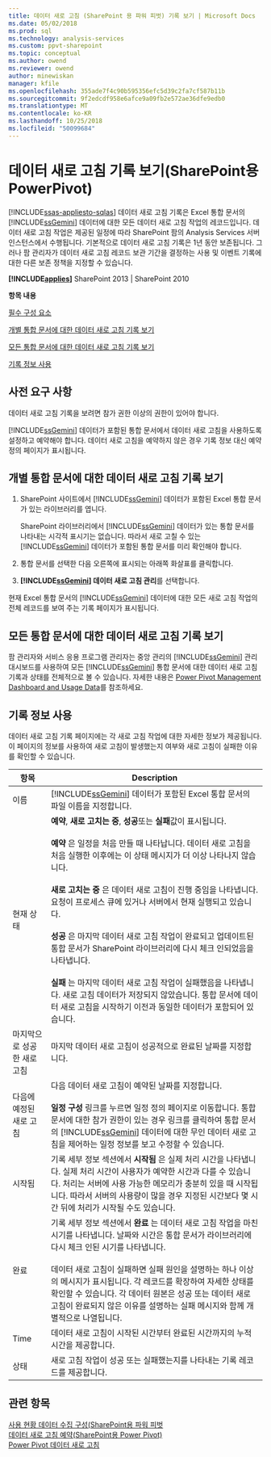 ```yaml
---
title: 데이터 새로 고침 (SharePoint 용 파워 피벗) 기록 보기 | Microsoft Docs
ms.date: 05/02/2018
ms.prod: sql
ms.technology: analysis-services
ms.custom: ppvt-sharepoint
ms.topic: conceptual
ms.author: owend
ms.reviewer: owend
author: minewiskan
manager: kfile
ms.openlocfilehash: 355ade7f4c90b595356efc5d39c2fa7cf587b11b
ms.sourcegitcommit: 9f2edcdf958e6afce9a09fb2e572ae36dfe9edb0
ms.translationtype: MT
ms.contentlocale: ko-KR
ms.lasthandoff: 10/25/2018
ms.locfileid: "50099684"
---
```

# <a name="view-data-refresh-history-power-pivot-for-sharepoint"></a>데이터 새로 고침 기록 보기(SharePoint용 PowerPivot)
[!INCLUDE[ssas-appliesto-sqlas](../../includes/ssas-appliesto-sqlas.md)]
  데이터 새로 고침 기록은 Excel 통합 문서의 [!INCLUDE[ssGemini](../../includes/ssgemini-md.md)] 데이터에 대한 모든 데이터 새로 고침 작업의 레코드입니다. 데이터 새로 고침 작업은 제공된 일정에 따라 SharePoint 팜의 Analysis Services 서버 인스턴스에서 수행됩니다. 기본적으로 데이터 새로 고침 기록은 1년 동안 보존됩니다. 그러나 팜 관리자가 데이터 새로 고침 레코드 보관 기간을 결정하는 사용 및 이벤트 기록에 대한 다른 보존 정책을 지정할 수 있습니다.  
  
 **[!INCLUDE[applies](../../includes/applies-md.md)]**  SharePoint 2013 | SharePoint 2010  
  
 **항목 내용**  
  
 [필수 구성 요소](#prereq)  
  
 [개별 통합 문서에 대한 데이터 새로 고침 기록 보기](#viewhistory)  
  
 [모든 통합 문서에 대한 데이터 새로 고침 기록 보기](#viewITOps)  
  
 [기록 정보 사용](#pageelements)  
  
##  <a name="prereq"></a> 사전 요구 사항  
 데이터 새로 고침 기록을 보려면 참가 권한 이상의 권한이 있어야 합니다.  
  
 [!INCLUDE[ssGemini](../../includes/ssgemini-md.md)] 데이터가 포함된 통합 문서에서 데이터 새로 고침을 사용하도록 설정하고 예약해야 합니다. 데이터 새로 고침을 예약하지 않은 경우 기록 정보 대신 예약 정의 페이지가 표시됩니다.  
  
##  <a name="viewhistory"></a> 개별 통합 문서에 대한 데이터 새로 고침 기록 보기  
  
1.  SharePoint 사이트에서 [!INCLUDE[ssGemini](../../includes/ssgemini-md.md)] 데이터가 포함된 Excel 통합 문서가 있는 라이브러리를 엽니다.  
  
     SharePoint 라이브러리에서 [!INCLUDE[ssGemini](../../includes/ssgemini-md.md)] 데이터가 있는 통합 문서를 나타내는 시각적 표시기는 없습니다. 따라서 새로 고칠 수 있는 [!INCLUDE[ssGemini](../../includes/ssgemini-md.md)] 데이터가 포함된 통합 문서를 미리 확인해야 합니다.  
  
2.  통합 문서를 선택한 다음 오른쪽에 표시되는 아래쪽 화살표를 클릭합니다.  
  
3.  **[!INCLUDE[ssGemini](../../includes/ssgemini-md.md)] 데이터 새로 고침 관리**를 선택합니다.  
  
 현재 Excel 통합 문서의 [!INCLUDE[ssGemini](../../includes/ssgemini-md.md)] 데이터에 대한 모든 새로 고침 작업의 전체 레코드를 보여 주는 기록 페이지가 표시됩니다.  
  
##  <a name="viewITOps"></a> 모든 통합 문서에 대한 데이터 새로 고침 기록 보기  
 팜 관리자와 서비스 응용 프로그램 관리자는 중앙 관리의 [!INCLUDE[ssGemini](../../includes/ssgemini-md.md)] 관리 대시보드를 사용하여 모든 [!INCLUDE[ssGemini](../../includes/ssgemini-md.md)] 통합 문서에 대한 데이터 새로 고침 기록과 상태를 전체적으로 볼 수 있습니다. 자세한 내용은 [Power Pivot Management Dashboard and Usage Data](../../analysis-services/power-pivot-sharepoint/power-pivot-management-dashboard-and-usage-data.md)를 참조하세요.  
  
##  <a name="pageelements"></a> 기록 정보 사용  
 데이터 새로 고침 기록 페이지에는 각 새로 고침 작업에 대한 자세한 정보가 제공됩니다. 이 페이지의 정보를 사용하여 새로 고침이 발생했는지 여부와 새로 고침이 실패한 이유를 확인할 수 있습니다.  
  
|항목|Description|  
|----------|-----------------|  
|이름|[!INCLUDE[ssGemini](../../includes/ssgemini-md.md)] 데이터가 포함된 Excel 통합 문서의 파일 이름을 지정합니다.|  
|현재 상태|**예약**, **새로 고치는 중**, **성공**또는 **실패**값이 표시됩니다.<br /><br /> **예약** 은 일정을 처음 만들 때 나타납니다. 데이터 새로 고침을 처음 실행한 이후에는 이 상태 메시지가 더 이상 나타나지 않습니다.<br /><br /> **새로 고치는 중** 은 데이터 새로 고침이 진행 중임을 나타냅니다. 요청이 프로세스 큐에 있거나 서버에서 현재 실행되고 있습니다.<br /><br /> **성공** 은 마지막 데이터 새로 고침 작업이 완료되고 업데이트된 통합 문서가 SharePoint 라이브러리에 다시 체크 인되었음을 나타냅니다.<br /><br /> **실패** 는 마지막 데이터 새로 고침 작업이 실패했음을 나타냅니다. 새로 고침 데이터가 저장되지 않았습니다. 통합 문서에 데이터 새로 고침을 시작하기 이전과 동일한 데이터가 포함되어 있습니다.|  
|마지막으로 성공한 새로 고침|마지막 데이터 새로 고침이 성공적으로 완료된 날짜를 지정합니다.|  
|다음에 예정된 새로 고침|다음 데이터 새로 고침이 예약된 날짜를 지정합니다.<br /><br /> **일정 구성** 링크를 누르면 일정 정의 페이지로 이동합니다. 통합 문서에 대한 참가 권한이 있는 경우 링크를 클릭하여 통합 문서의 [!INCLUDE[ssGemini](../../includes/ssgemini-md.md)] 데이터에 대한 무인 데이터 새로 고침을 제어하는 일정 정보를 보고 수정할 수 있습니다.|  
|시작됨|기록 세부 정보 섹션에서 **시작됨** 은 실제 처리 시간을 나타냅니다. 실제 처리 시간이 사용자가 예약한 시간과 다를 수 있습니다. 처리는 서버에 사용 가능한 메모리가 충분히 있을 때 시작됩니다. 따라서 서버의 사용량이 많을 경우 지정된 시간보다 몇 시간 뒤에 처리가 시작될 수도 있습니다.|  
|완료|기록 세부 정보 섹션에서 **완료** 는 데이터 새로 고침 작업을 마친 시기를 나타냅니다. 날짜와 시간은 통합 문서가 라이브러리에 다시 체크 인된 시기를 나타냅니다.<br /><br /> 데이터 새로 고침이 실패하면 실패 원인을 설명하는 하나 이상의 메시지가 표시됩니다. 각 레코드를 확장하여 자세한 상태를 확인할 수 있습니다. 각 데이터 원본은 성공 또는 데이터 새로 고침이 완료되지 않은 이유를 설명하는 실패 메시지와 함께 개별적으로 나열됩니다.|  
|Time|데이터 새로 고침이 시작된 시간부터 완료된 시간까지의 누적 시간을 제공합니다.|  
|상태|새로 고침 작업이 성공 또는 실패했는지를 나타내는 기록 레코드를 제공합니다.|  
  
## <a name="see-also"></a>관련 항목  
 [사용 현황 데이터 수집 구성&#40;SharePoint용 파워 피벗](../../analysis-services/power-pivot-sharepoint/configure-usage-data-collection-for-power-pivot-for-sharepoint.md)   
 [데이터 새로 고침 예약(SharePoint용 Power Pivot)](http://msdn.microsoft.com/8571208f-6aae-4058-83c6-9f916f5e2f9b)   
 [Power Pivot 데이터 새로 고침](../../analysis-services/power-pivot-sharepoint/power-pivot-data-refresh.md)  
  
  
